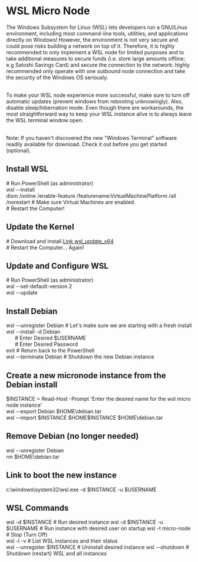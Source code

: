 # WSL Micro Node
The Windows Subsystem for Linux (WSL) lets developers run a GNU/Linux environment, including most command-line tools, utilities, and applications directly on Windows! However, the environment is not very secure and could pose risks building a network on top of it. Therefore, it is highly recommended to only implement a WSL node for limited purposes and to take additional measures to secure funds (i.e. store large amounts offline; e.g Satoshi Savings Card) and secure the connection to the network: highly recommended only operate with one outbound node connection and take the security of the Windows OS seriously.<br/><br/>

To make your WSL node experience more successful, make sure to turn off automatic updates (prevent windows from rebooting unknowingly). Also, disable sleep/hibernation mode. Even though there are workarounds, the most straightforward way to keep your WSL instance alive is to always leave the WSL terminal window open.<br/><br/>

Note: If you haven't discovered the new "Windows Terminal" software readily available for download. Check it out before you get started (optional).

## Install WSL
\# Run PowerShell (as administrator)<br/>
wsl --install<br/>
dism /online /enable-feature /featurename:VirtualMachinePlatform /all /norestart # Make sure Virtual Machines are enabled.<br/>
\# Restart the Computer!

## Update the Kernel
\# Download and install [Link wsl_update_x64](https://docs.microsoft.com/en-us/windows/wsl/install-manual#step-4---download-the-linux-kernel-update-package)<br/>
\# Restart the Computer... Again!

## Update and Configure WSL
\# Run PowerShell (as administrator)<br/>
wsl --set-default-version 2<br/>
wsl --update

## Install Debian
wsl --unregister Debian # Let's make sure we are starting with a fresh install<br/>
wsl --install -d Debian<br/>
&nbsp;&nbsp;&nbsp;&nbsp;&nbsp;&nbsp;# Enter Desired $USERNAME<br/>
&nbsp;&nbsp;&nbsp;&nbsp;&nbsp;&nbsp;# Enter Desired Password<br/>
exit # Return back to the PowerShell<br/>
wsl --terminate Debian # Shutdown the new Debian instance

## Create a new micronode instance from the Debian install
$INSTANCE = Read-Host -Prompt 'Enter the desired name for the wsl micro node instance'<br/>
wsl --export Debian $HOME\debian.tar<br/>
wsl --import $INSTANCE $HOME\$INSTANCE $HOME\debian.tar

## Remove Debian (no longer needed)
wsl --unregister Debian<br/>
rm $HOME\debian.tar

## Link to boot the new instance
c:\windows\system32\wsl.exe -d $INSTANCE -u $USERNAME

## WSL Commands
wsl -d $INSTANCE # Run desired instance
wsl -d $INSTANCE -u $USERNAME # Run instance with desired user on startup
wsl -t micro-node # Stop (Turn Off)<br/>
wsl -l -v # List WSL instances and their status<br/>
wsl --unregister $INSTANCE # Uninstall desired instance
wsl --shutdown # Shutdown (restart) WSL and all instances
